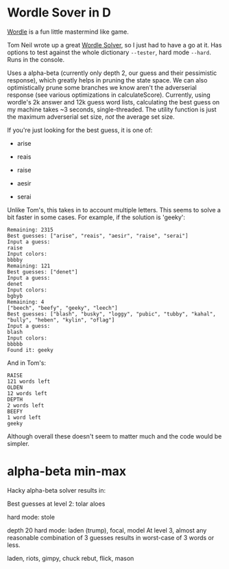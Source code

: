 # Wordle Sover in D

[Wordle](https://www.powerlanguage.co.uk/wordle/) is a fun little
mastermind like game.

Tom Neil wrote up a great [Wordle
Solver](https://notfunatparties.substack.com/p/wordle-solver), so I
just had to have a go at it. Has options to test against the whole
dictionary `--tester`, hard mode `--hard`.  Runs in the console.

Uses a alpha-beta (currently only depth 2, our guess and their
pessimistic response), which greatly helps in pruning the state
space.  We can also optimistically prune some branches we know aren't
the adverserial response (see various optimizations in
calculateScore).  Currently, using wordle's 2k answer and 12k guess
word lists, calculating the best guess on my machine takes ~3 seconds,
single-threaded.  The utility function is just the maximum adverserial
set size, *not* the average set size.

If you're just looking for the best guess, it is one of:

* arise

* reais

* raise

* aesir

* serai

Unlike Tom's, this takes in to account multiple letters.  This seems
to solve a bit faster in some cases. For example, if the solution is
'geeky':

```
Remaining: 2315
Best guesses: ["arise", "reais", "aesir", "raise", "serai"]
Input a guess: 
raise
Input colors:
bbbby
Remaining: 121
Best guesses: ["denet"]
Input a guess: 
denet
Input colors:
bgbyb
Remaining: 4
["beech", "beefy", "geeky", "leech"]
Best guesses: ["blash", "busky", "loggy", "pubic", "tubby", "kahal", "bully", "heben", "kylin", "oflag"]
Input a guess: 
blash
Input colors:
bbbbb
Found it: geeky
```

And in Tom's:
```
RAISE
121 words left
OLDEN
12 words left
DEPTH
2 words left
BEEFY
1 word left
geeky

```

Although overall these doesn't seem to matter much and the code would
be simpler.  

# alpha-beta min-max

Hacky alpha-beta solver results in:

Best guesses at level 2:
tolar aloes

hard mode:
stole

depth 20 hard mode: laden (trump), focal, model
At level 3, almost any reasonable combination of 3 guesses results in
worst-case of 3 words or less.  

laden, riots, gimpy, chuck
rebut, flick, mason
